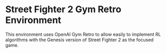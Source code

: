 Street Fighter 2 Gym Retro Environment
===

This environment uses OpenAI Gym Retro to allow easily to implement RL algorithms with the Genesis version of Street Fighter 2 as the focused game.

